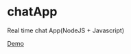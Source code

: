 # chatApp
Real time chat App(NodeJS + Javascript)

[Demo](http://ashu-node-chat-app.herokuapp.com/)
